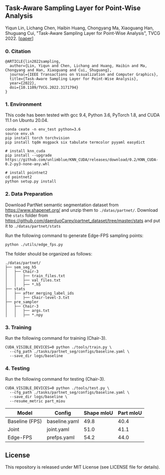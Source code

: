## Task-Aware Sampling Layer for Point-Wise Analysis

Yiqun Lin, Lichang Chen, Haibin Huang, Chongyang Ma, Xiaoguang Han, Shuguang Cui, "Task-Aware Sampling Layer for Point-Wise Analysis", TVCG 2022. [[paper](https://arxiv.org/pdf/2107.04291.pdf)]

### 0. Citation

```
@ARTICLE{lin2022sampling,
  author={Lin, Yiqun and Chen, Lichang and Huang, Haibin and Ma, Chongyang and Han, Xiaoguang and Cui, Shuguang},
  journal={IEEE Transactions on Visualization and Computer Graphics}, 
  title={Task-Aware Sampling Layer for Point-Wise Analysis}, 
  year={2022},
  doi={10.1109/TVCG.2022.3171794}
}
```

### 1. Environment

This code has been tested with gcc 9.4, Python 3.6, PyTorch 1.8, and CUDA 11.1 on Ubuntu 20.04.

```shell
conda ceate -n env_test python=3.6
source env.sh
pip install torch torchvision
pip install tqdm msgpack six tabulate termcolor pyyaml easydict

# install knn_cuda
pip install --upgrade https://github.com/unlimblue/KNN_CUDA/releases/download/0.2/KNN_CUDA-0.2-py3-none-any.whl

# install pointnet2
cd pointnet2
python setup.py install
```

### 2. Data Preparation

Download PartNet semantic segmentation dataset from https://www.shapenet.org/ and unzip them to `./datas/partnet/`. Download the `stats` folder from https://github.com/daerduoCarey/partnet_dataset/tree/master/stats and put it to `./datas/partnet/stats`

Run the following command to generate Edge-FPS sampling points:

```shell
python ./utils/edge_fps.py
```

The folder should be organized as follows:

```shell
./datas/partnet/
├── sem_seg_h5
│   ├── Chair-3
│   │   ├── train_files.txt
│   │   ├── val_files.txt
│   │   ├── *.h5
├── stats
│   ├── after_merging_label_ids
│   │   ├── Chair-level-3.txt
├── pre_sampler
│   ├── Chair-3
│   │   ├── args.txt
│   │   ├── *.npy
```

### 3. Training

Run the following command for training (Chair-3).

```shell
CUDA_VISIBLE_DEVICES=0 python ./tools/train.py \
  --cfg_path ./tasks/partnet_seg/configs/baseline.yaml \
  --save_dir logs/baseline
```

### 4. Testing

Run the following command for testing (Chair-3).

```shell
CUDA_VISIBLE_DEVICES=0 python ./tools/test.py \
  --cfg_path ./tasks/partnet_seg/configs/baseline.yaml \
  --save_dir logs/baseline \
  --resume_metric part_miou
```

| Model          | Config        | Shape mIoU | Part mIoU |
| -------------- | ------------- | ---------- | --------- |
| Baseline (FPS) | baseline.yaml | 49.8       | 40.4      |
| Joint          | joint.yaml    | 51.0       | 41.1      |
| Edge-FPS       | prefps.yaml   | 54.2       | 44.0      |

## License

This repository is released under MIT License (see LICENSE file for details).

